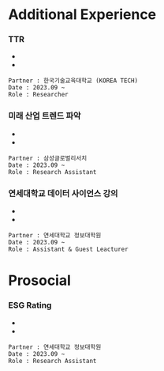 # Additional Experience

### TTR
- 
- 
~~~
Partner : 한국기술교육대학교 (KOREA TECH)
Date : 2023.09 ~ 
Role : Researcher 
~~~


### 미래 산업 트렌드 파악
- 
- 
~~~
Partner : 삼성글로벌리서치
Date : 2023.09 ~ 
Role : Research Assistant
~~~

### 연세대학교 데이터 사이언스 강의
- 
- 
~~~
Partner : 연세대학교 정보대학원
Date : 2023.09 ~ 
Role : Assistant & Guest Leacturer
~~~


# Prosocial
### ESG Rating
- 
- 
~~~
Partner : 연세대학교 정보대학원
Date : 2023.09 ~ 
Role : Research Assistant
~~~


